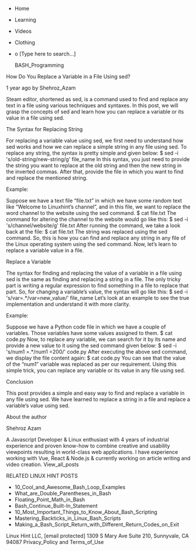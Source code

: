 





















































* Home
* Learning
* Videos
* Clothing
*
  o [Type here to search...]


   BASH_Programming


How Do You Replace a Variable in a File Using sed?

1 year ago
by Shehroz_Azam




Steam editor, shortened as sed, is a command used to find and replace any text
in a file using various techniques and syntaxes. In this post, we will grasp
the concepts of sed and learn how you can replace a variable or its value in a
file using sed.

The Syntax for Replacing String

For replacing a variable value using sed, we first need to understand how sed
works and how we can replace a simple string in any file using sed.
To replace any string, the syntax is pretty simple and given below:
$ sed -i 's/old-string/new-string/g' file_name
In this syntax, you just need to provide the string you want to replace at the
old string and then the new string in the inverted commas. After that, provide
the file in which you want to find and replace the mentioned string.

Example:

Suppose we have a text file “file.txt” in which we have some random text like
“Welcome to Linuxhint’s channel”, and in this file, we want to replace the word
channel to the website using the sed command.
$ cat file.txt
The command for altering the channel to the website would go like this:
$ sed -i 's/channel/website/g' file.txt
After running the command, we take a look back at the file:
$ cat file.txt
The string was replaced using the sed command. So, this is how you can find and
replace any string in any file of the Linux operating system using the sed
command.
Now, let’s learn to replace a variable value in a file.

Replace a Variable

The syntax for finding and replacing the value of a variable in a file using
sed is the same as finding and replacing a string in a file. The only tricky
part is writing a regular expression to find something in a file to replace
that part. So, for changing a variable’s value, the syntax will go like this:
$ sed -i 's/var=.*/var=new_value/' file_name
Let’s look at an example to see the true implementation and understand it with
more clarity.

Example:

Suppose we have a Python code file in which we have a couple of variables.
Those variables have some values assigned to them.
$ cat code.py
Now, to replace any variable, we can search for it by its name and provide a
new value to it using the sed command given below:
$ sed -i 's/num1 =.*/num1 =200/' code.py
After executing the above sed command, we display the file content again:
$ cat code.py
You can see that the value of the “num1” variable was replaced as per our
requirement.
Using this simple trick, you can replace any variable or its value in any file
using sed.

Conclusion

This post provides a simple and easy way to find and replace a variable in any
file using sed. We have learned to replace a string in a file and replace a
variable’s value using sed.


About the author


Shehroz Azam

A Javascript Developer & Linux enthusiast with 4 years of industrial experience
and proven know-how to combine creative and usability viewpoints resulting in
world-class web applications. I have experience working with Vue, React &
Node.js & currently working on article writing and video creation.
View_all_posts

RELATED LINUX HINT POSTS


* 10_Cool_and_Awesome_Bash_Loop_Examples
* What_are_Double_Parentheses_in_Bash
* Floating_Point_Math_in_Bash
* Bash_Continue_Built-In_Statement
* 10_Most_Important_Things_to_Know_About_Bash_Scripting
* Mastering_Backticks_in_Linux_Bash_Scripts
* Making_a_Bash_Script_Return_with_Different_Return_Codes_on_Exit

Linux Hint LLC, [email protected]
1309 S Mary Ave Suite 210, Sunnyvale, CA 94087
 Privacy_Policy and Terms_of_Use

